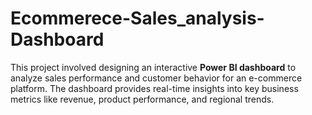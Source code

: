 # Ecommerece-Sales_analysis-Dashboard
This project involved designing an interactive **Power BI dashboard** to analyze sales performance and customer behavior for an e-commerce platform. The dashboard provides real-time insights into key business metrics like revenue, product performance, and regional trends.
